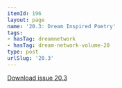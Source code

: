 ```yaml
---
itemId: 196
layout: page
name: '20.3: Dream Inspired Poetry'
tags:
- hasTag: dreamnetwork
- hasTag: dream-network-volume-20
type: post
urlSlug: '20.3'
---
```

<a href="files/pdfs/Volume_20/20.3_poetry.pdf" download="">Download issue 20.3</a>